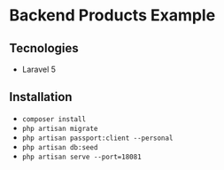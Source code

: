 # Backend Products Example

## Tecnologies

-   Laravel 5

## Installation

-   `composer install`
-   `php artisan migrate`
-   `php artisan passport:client --personal`
-   `php artisan db:seed`
-   `php artisan serve --port=18081`
